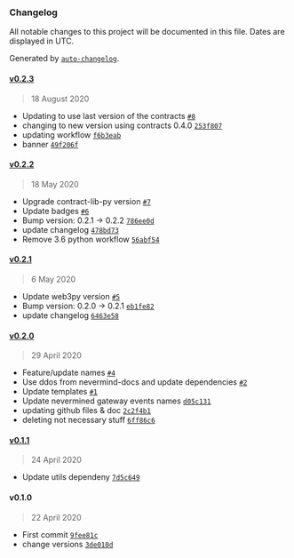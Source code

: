 ### Changelog

All notable changes to this project will be documented in this file. Dates are displayed in UTC.

Generated by [`auto-changelog`](https://github.com/CookPete/auto-changelog).

#### [v0.2.3](https://github.com/keyko-io/nevermind-gateway-events/compare/v0.2.2...v0.2.3)

> 18 August 2020

- Updating to use last version of the contracts [`#8`](https://github.com/keyko-io/nevermind-gateway-events/pull/8)
- changing to new version using contracts 0.4.0 [`253f807`](https://github.com/keyko-io/nevermind-gateway-events/commit/253f80719b3aa0cd99c8248f3fd9e3742455adf1)
- updating workflow [`f6b3eab`](https://github.com/keyko-io/nevermind-gateway-events/commit/f6b3eab8a7284f14c1f5918773b0f2af8b56892d)
- banner [`49f206f`](https://github.com/keyko-io/nevermind-gateway-events/commit/49f206f9a288a0680fd5e2ef27124e0a92183b65)

#### [v0.2.2](https://github.com/keyko-io/nevermind-gateway-events/compare/v0.2.1...v0.2.2)

> 18 May 2020

- Upgrade contract-lib-py version [`#7`](https://github.com/keyko-io/nevermind-gateway-events/pull/7)
- Update badges [`#6`](https://github.com/keyko-io/nevermind-gateway-events/pull/6)
- Bump version: 0.2.1 → 0.2.2 [`786ee0d`](https://github.com/keyko-io/nevermind-gateway-events/commit/786ee0dcb18757e08de2c8356890fc5f4d2e9fb6)
- update changelog [`478bd73`](https://github.com/keyko-io/nevermind-gateway-events/commit/478bd73dc8426587983c44abb5a2915fa030df0f)
- Remove 3.6 python workflow [`56abf54`](https://github.com/keyko-io/nevermind-gateway-events/commit/56abf5466408f560ffe08979454fb2f954765ee5)

#### [v0.2.1](https://github.com/keyko-io/nevermind-gateway-events/compare/v0.2.0...v0.2.1)

> 6 May 2020

- Update web3py version [`#5`](https://github.com/keyko-io/nevermind-gateway-events/pull/5)
- Bump version: 0.2.0 → 0.2.1 [`eb1fe82`](https://github.com/keyko-io/nevermind-gateway-events/commit/eb1fe8268ddfb8d157c367fd7b76a8c9c86e50df)
- update changelog [`6463e58`](https://github.com/keyko-io/nevermind-gateway-events/commit/6463e5835188e83a7018d44ef7ff8910671afe65)

#### [v0.2.0](https://github.com/keyko-io/nevermind-gateway-events/compare/v0.1.1...v0.2.0)

> 29 April 2020

- Feature/update names [`#4`](https://github.com/keyko-io/nevermind-gateway-events/pull/4)
- Use ddos from nevermind-docs and update dependencies [`#2`](https://github.com/keyko-io/nevermind-gateway-events/pull/2)
- Update templates [`#1`](https://github.com/keyko-io/nevermind-gateway-events/pull/1)
- Update nevermined gateway events names [`d05c131`](https://github.com/keyko-io/nevermind-gateway-events/commit/d05c131192c57a5a51b26e5cb104a659d15e02bb)
- updating github files & doc [`2c2f4b1`](https://github.com/keyko-io/nevermind-gateway-events/commit/2c2f4b1bd52f75b8a1b1721b0fffac9298fe2e9e)
- deleting not necessary stuff [`6ff86c6`](https://github.com/keyko-io/nevermind-gateway-events/commit/6ff86c65c0aa818d246eaad5e07231d6cd90d0ec)

#### [v0.1.1](https://github.com/keyko-io/nevermind-gateway-events/compare/v0.1.0...v0.1.1)

> 24 April 2020

- Update utils dependeny [`7d5c649`](https://github.com/keyko-io/nevermind-gateway-events/commit/7d5c649a9420c9e3b45064b63a96bc4fbf9c0e2c)

#### v0.1.0

> 22 April 2020

- First commit [`9fee81c`](https://github.com/keyko-io/nevermind-gateway-events/commit/9fee81ced7fd623a416841a847ec453dd58dea8c)
- change versions [`3de010d`](https://github.com/keyko-io/nevermind-gateway-events/commit/3de010d34f7cb106d023e1bef839ca9631af3812)
